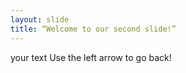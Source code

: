 ```yaml
---
layout: slide
title: “Welcome to our second slide!”
---
```

your text
Use the left arrow to go back!
